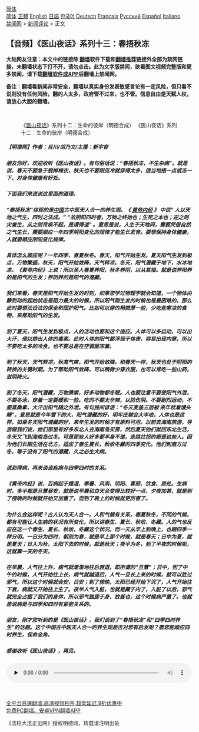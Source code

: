  <!-- 面包屑导航 --> <div class="breadcrumb"><!-- GTranslate: https://gtranslate.io/ -->  <div class="switcher notranslate">  <div class="selected">  <a href="#" onclick="return false;"> 简体</a>  </div>  <div class="option">  <a href="https://www.bannedbook.org" onclick="doGTranslate('zh-CN|zh-CN');jQuery('div.switcher div.selected a').html(jQuery(this).html());return false;" title="简体中文" class="nturl selected"> 简体</a>  <a href="https://www.bannedbook.org/zh-tw/" onclick="doGTranslate('zh-CN|zh-TW');jQuery('div.switcher div.selected a').html(jQuery(this).html());return false;" title="繁體中文" class="nturl"> 正體</a>  <a href="https://www.bannedbook.org/en/" onclick="doGTranslate('zh-CN|en');jQuery('div.switcher div.selected a').html(jQuery(this).html());return false;" title="English" class="nturl"> English</a>  <a href="https://www.bannedbook.org/ja/" onclick="doGTranslate('zh-CN|ja');jQuery('div.switcher div.selected a').html(jQuery(this).html());return false;" title="日本語" class="nturl"> 日語</a>  <a href="https://www.bannedbook.org/ko/" onclick="doGTranslate('zh-CN|ko');jQuery('div.switcher div.selected a').html(jQuery(this).html());return false;" title="한국어" class="nturl"> 한국어</a>  <a href="https://www.bannedbook.org/de/" onclick="doGTranslate('zh-CN|de');jQuery('div.switcher div.selected a').html(jQuery(this).html());return false;" title="Deutsch" class="nturl"> Deutsch</a>  <a href="https://www.bannedbook.org/fr/" onclick="doGTranslate('zh-CN|fr');jQuery('div.switcher div.selected a').html(jQuery(this).html());return false;" title="Français" class="nturl"> Français</a>  <a href="https://www.bannedbook.org/ru/" onclick="doGTranslate('zh-CN|ru');jQuery('div.switcher div.selected a').html(jQuery(this).html());return false;" title="Русский" class="nturl"> Русский</a>  <a href="https://www.bannedbook.org/es/" onclick="doGTranslate('zh-CN|es');jQuery('div.switcher div.selected a').html(jQuery(this).html());return false;" title="Español" class="nturl"> Español</a>  <a href="https://www.bannedbook.org/it/" onclick="doGTranslate('zh-CN|it');jQuery('div.switcher div.selected a').html(jQuery(this).html());return false;" title="Italiano" class="nturl"> Italiano</a>  </div>  </div>      <div class='breadcrumb-sub'><!-- Breadcrumb NavXT 6.3.0 --> <a href="https://www.bannedbook.org/" class="home">禁闻网</a> &gt; <a href="https://www.bannedbook.org/bnews/comments/" class="category">新闻评论</a> &gt; 正文</div></div><h2>【音频】《医山夜话》系列十三：春捂秋冻</h2> <p class="notice"><b>大陆网友注意：本文中的链接除 <a href="https://github.com/bannedbook/fanqiang" >翻墙</a>软件下载和<a href="https://github.com/killgcd/justmysocks/blob/master/README.md">翻墙推荐</a>链接外全部为禁网链接，未翻墙状态下打不开，请勿点击。此为文字版禁闻，欲看图文视频完整版和更多禁闻，请下载<a href="https://github.com/bannedbook/fanqiang">翻墙软件或APP</a>后翻墙上禁闻网。</p><p>备注：翻墙看新闻非常安全，翻墙以真实身份发表敏感言论有一定风险，但只看不说则没有任何风险，翻的人太多，政府管不过来，也不管。信息自由是天赋人权，请放心大胆的翻墙。</b></p>  <div class="entry"> <br /> <figure><a href="https://i1.wp.com/upload-images-bucket-v64rleca837do.s3.eu-west-1.amazonaws.com/wp-content/uploads/2021/08/15180004/%E6%9C%AA%E6%A0%87%E9%A2%98-1_%E5%89%AF%E6%9C%AC_%E5%89%AF%E6%9C%AC.jpg?fit=860%2C484&#038;ssl=1" data-caption="《医山夜话》系列十二：生命的彼岸（明德合成） 《医山夜话》系列十二：生命的彼岸（明德合成）"></a><figcaption class="wp-caption-text">《<span class='wp_keywordlink'><a href="https://www.bannedbook.org/forum3/topic75.html" title="电子书：医山夜话" target="_blank">医山夜话</a></span>》系列十二：生命的彼岸（明德合成） 《医山夜话》系列十二：生命的彼岸（明德合成）</figcaption></figure> <h5>【明德网】作者：肖川/胡乃文/主播：新宇音</h5> <h5>朋友你好，欢迎收听《医山夜话》。有句俗话说：“春捂秋冻，不生杂病”。就是说，春天不要急于脱掉棉衣，秋天也不要刚见冷就穿得太多，适当地捂一点或冻一下，对身体健康有好处。</h5> <h5>下面我们来说说这里面的道理。</h5> <h5>“春捂秋冻”体现的是<span class='wp_keywordlink_affiliate'><a href="https://www.bannedbook.org/" title="中国" target="_blank">中国</a></span>古中医天人合一的养生观。《 <span class='wp_keywordlink'><a href="https://www.bannedbook.org/forum24/topic3903.html" title="《黄帝内经》" target="_blank">黄帝内经</a></span> 》 中说“ 人以天地之气生，四时之法成。” “故阴阳四时者，万物之终始也；生死之本也；逆之则灾害生，从之则苛疾不起，是谓得道” 。意思是说，人生于天地间，需要凭借自然之气生长，需要顺应一年四季阴阳变化的规律才能生长发育。要想保持身体健康，人就要顺应阴阳变化规律。</h5> <h5>具体怎么顺应呢？一年四季，春夏秋冬。春天，阳气开始生发。夏天阳气生发到极点，万物繁盛。秋天，阳气开始敛降，天气转凉。冬天，阳气潜藏于地下，水冰地冻。《黄帝内经》上说：所以圣人春夏养阳，秋冬养阴，以从其根。就是说养阳养的是阳气的生发；养阴养的是阳气的潜藏。</h5> <h5>我们来看，春天是阳气开始生发的时刻，如果您学过物理学就会知道，一个物体由静到动的起始状态是阻力最大的时候，所以阳气刚生发的时候也是最困难的。那么此时要想法设法的保全和固护阳气。比如可以穿的稍微厚一些，少吃些寒凉的食物，来帮助阳气的生发。</h5> <h5>到了夏天，阳气生发到极点，人的活动也要和这个适应。人体可以多运动，可以出大汗，借以排出人体的毒素。此时人体的阳气都浮现于体表，容易出现内寒，所以不要吃太多的冷食，也不要总是在空调屋冻着。</h5> <h5>到了秋天，天气转凉，秋高气爽，阳气开始敛降。和春天一样，秋天也处于阴阳的转换的关键时期。为了帮助阳气敛降，可以稍微少穿衣服，也可以常吃一些山药，滋阴降火。</h5> <h5>到了冬天，阳气潜藏，万物萧索，好多动物都冬眠。人也要注意不要使阳气外泄，不要冬泳，穿着一定要暖和一些。吃的不要太辛辣，以防伤阴。不要剧烈运动，不要蒸桑拿，大汗出阳气随之外泄。有句民间谚语：“冬天麦盖三层被 来年枕着馒头睡”。意思就是今年雪下的大，阳气潜藏的好，明年庄稼会大丰收。人体也是这样，如果冬天阳气潜藏的好，来年生发的时候才有原料可用。以前去海南旅游，导游跟我们说，她们那里有好多东北人去海南岛买房，然后夏天他们就回东北生活，冬天又飞到海南岛过冬。可是那些人好多都半身不遂，走路拄拐的都是这些人。因为他们长期生活在北方，适应了春生夏长，秋收冬藏的四季变化。他们到南方过冬，等于没有了阳气的潜藏，久之必生大病。</h5> <h5>说到得病，再来谈谈疾病与四季四时的关系。</h5> <h5>《黄帝内经》说，百病起于燥湿、寒暑、风雨、阴阳、喜怒、饮食、居处。生病时，多半都是旦慧昼安，就是说早晨和白天会变得比较好一点，夕夜加甚，就是到了傍晚的时候就开始又加重了，而到了晚上的时候就更厉害了。</h5> <h5>为什么会这样呢？古人认为天人合一，人和气候有关系，春夏秋冬，不同的气候，都有可能让人生病的状况有所变化，所以讲春生、夏长、秋收、冬藏。人的气也反应在这一个春生、夏长、秋收、冬藏这个状况。而一天从早上到晚上，也跟四季一样分明。一日分为四时，朝则为春，就是早上那个时候，就是春天；日中为夏，就是夏天；日入为秋，太阳下去的时候，就是秋天；夜半为冬，到了半夜的时候呢，这就算一天的冬天。</h5> <h5>在早晨，人气往上升，病气就渐渐地往后衰退，即所谓的“旦慧”；日中，到了中午的时候，人气开始往上长，病气就越退后，人气一旦长上来的时候，就可以胜过邪气，所以这个时候就会安，日安；到了傍晚，太阳已经开始下沉了，人气开始往下衰，病就又开始往上生了。夜半人气入脏，也就是藏于内了，入脏了以后，邪气就完全占据了我们的身体，所以邪气独居于身，故甚也，这个时候病严重了。也就是说病是与四季和四时有紧密关系的。</h5> <h5>朋友，刚才您听到的是《医山夜话》，我们谈到了“春捂秋冻”和“四季四时养生”的话题。这个中国古中医天人合一的养生观是否对您有启发呢？愿您能顺应四时养生，保命全角。</h5> <h5>感谢收听《医山夜话》，再见。</h5> <p>  <audio class="wp-audio-shortcode" id="audio-53592-1" preload="none" style="width: 100%;" controls="controls"><source type="audio/mpeg" src="https://upload-images-bucket-v64rleca837do.s3.eu-west-1.amazonaws.com/wp-content/uploads/2021/08/15180150/ysyh15.mp3?_=1"/><a href="https://upload-images-bucket-v64rleca837do.s3.eu-west-1.amazonaws.com/wp-content/uploads/2021/08/15180150/ysyh15.mp3">https://upload-images-bucket-v64rleca837do.s3.eu-west-1.amazonaws.com/wp-content/uploads/2021/08/15180150/ysyh15.mp3</a></audio> </p> <p>&nbsp;</p>  <p class="texttj"> <a href="https://github.com/bannedbook/fanqiang/wiki/V2ray%E6%9C%BA%E5%9C%BA" target="_blank">全平台高速翻墙:高清视频秒开,超低延迟,9折优惠中</a><br/> <a href="https://github.com/bannedbook/fanqiang/wiki/%E7%A6%81%E9%97%BB%E7%BD%91%E5%AE%89%E5%8D%93%E7%BF%BB%E5%A2%99%E6%96%B0%E9%97%BBAPP" target="_blank">免费PC翻墙、安卓VPN翻墙APP</a></p><p>《法轮大法正见网》授权明德网，转载请注明出处</p> <a name='sharetosocial'></a>  <div style="margin-bottom:5px;padding-bottom:5px;clear:both"> <div id="archive-pix-1" class="banner-ads"> <!-- AuctionX Display platform tag START --> <div id="26318x728x90x621x_ADSLOT2" clicktrack="%%CLICK_URL_ESC%%"></div> <!-- AuctionX Display platform tag END --> </div> <div id="archive-pix-2" class="banner-ads"> <!-- AuctionX Display platform tag START --> <div id="26315x300x250x621x_ADSLOT2" clicktrack="%%CLICK_URL_ESC%%"></div> <!-- AuctionX Display platform tag END --> </div> </div>  <div id="archive-pix-1" class="banner-ads"> <!-- AuctionX Display platform tag START --> <div id="26318x728x90x621x_ADSLOT3" clicktrack="%%CLICK_URL_ESC%%"></div> <!-- AuctionX Display platform tag END --> </div> </div><!--END ENTRY--> 
